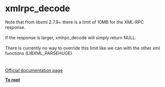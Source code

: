 # xmlrpc_decode




<div class="phpcode"><span class="html">
Note that from libxml 2.7.9+ there is a limit of 10MB for the XML-RPC response.<br><br>If the response is larger, xmlrpc_decode will simply return NULL.<br><br>There is currently no way to override this limit like we can with the other xml functions (LIBXML_PARSEHUGE)</span>
</div>
  

#

[Official documentation page](https://www.php.net/manual/en/function.xmlrpc-decode.php)

**[To root](/README.md)**